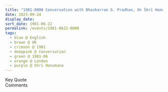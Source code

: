 ```yaml
---
title: "1981-0000 Conversation with Bhaskarrao G. Pradhan, On Śhrī Hanumāna, London, UK (year to be confirmed)"
date: 2023-09-24
display_date: 
sort_date: 1981-06-22
permalink: /events/1981-0622-0000
tags:
  - blue @ English
  - brown @ UK
  - crimson @ 1981
  - deeppink @ Conversation
  - green @ 1981-06
  - orange @ London
  - purple @ Shri Hanumana
---
```


<wave-list>
  <list-title color="green" width="75">Key Quote</list-title>
  <list-item color="BlanchedAlmond"  width="200"></list-item>
  <list-item color="Lavender"></list-item>
  <list-item color="BlanchedAlmond"></list-item>
</wave-list>

<br>

<wave-list>
  <list-title color="green" width="75">Comments</list-title>
  <list-item color="BlanchedAlmond"  width="200"></list-item>
  <list-item color="Lavender"></list-item>
  <list-item color="BlanchedAlmond"></list-item>
</wave-list>